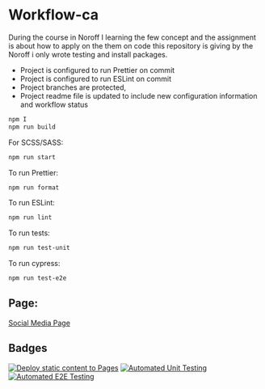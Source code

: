 # Workflow-ca

During the course in Noroff I learning the few concept and the assignment is about how to apply on the them on code this repository is giving by the Noroff i only wrote testing and install packages.

- Project is configured to run Prettier on commit
- Project is configured to run ESLint on commit
- Project branches are protected,
- Project readme file is updated to include new configuration information and workflow status

```bash
npm I
npm run build
```

For SCSS/SASS:

```bash
npm run start
```

To run Prettier:

```bash
npm run format
```

To run ESLint:

```bash
npm run lint
```

To run tests:

```bash
npm run test-unit
```

To run cypress:

```bash
npm run test-e2e
```

## Page:

[Social Media Page](https://rohitamdahl.github.io/social-media-client-ca/)

## Badges

[![Deploy static content to Pages](https://github.com/RohitAmdahl/social-media-client-ca/actions/workflows/pages.yml/badge.svg)](https://github.com/RohitAmdahl/social-media-client-ca/actions/workflows/pages.yml)
[![Automated Unit Testing](https://github.com/RohitAmdahl/social-media-client-ca/actions/workflows/unit-test.yml/badge.svg)](https://github.com/RohitAmdahl/social-media-client-ca/actions/workflows/unit-test.yml)
[![Automated E2E Testing](https://github.com/RohitAmdahl/social-media-client-ca/actions/workflows/Update%20e2e-test.yml/badge.svg)](https://github.com/RohitAmdahl/social-media-client-ca/actions/workflows/Update%20e2e-test.yml)
